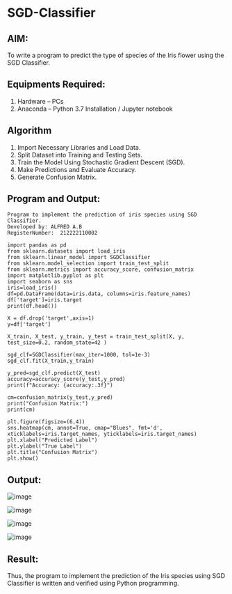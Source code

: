 # SGD-Classifier
## AIM:
To write a program to predict the type of species of the Iris flower using the SGD Classifier.

## Equipments Required:
1. Hardware – PCs
2. Anaconda – Python 3.7 Installation / Jupyter notebook

## Algorithm
1. Import Necessary Libraries and Load Data.
2. Split Dataset into Training and Testing Sets.
3. Train the Model Using Stochastic Gradient Descent (SGD).
4. Make Predictions and Evaluate Accuracy.
5. Generate Confusion Matrix.

## Program and Output:
```
Program to implement the prediction of iris species using SGD Classifier.
Developed by: ALFRED A.B
RegisterNumber:  212222110002
```
```
import pandas as pd 
from sklearn.datasets import load_iris 
from sklearn.linear_model import SGDClassifier
from sklearn.model_selection import train_test_split 
from sklearn.metrics import accuracy_score, confusion_matrix 
import matplotlib.pyplot as plt 
import seaborn as sns 
iris=load_iris() 
df=pd.DataFrame(data=iris.data, columns=iris.feature_names) 
df['target']=iris.target 
print(df.head())
```
```
X = df.drop('target',axis=1) 
y=df['target']

X_train, X_test, y_train, y_test = train_test_split(X, y, test_size=0.2, random_state=42 )

sgd_clf=SGDClassifier(max_iter=1000, tol=1e-3)
sgd_clf.fit(X_train,y_train)

y_pred=sgd_clf.predict(X_test)
accuracy=accuracy_score(y_test,y_pred)
print(f"Accuracy: {accuracy:.3f}")
```
```
cm=confusion_matrix(y_test,y_pred) 
print("Confusion Matrix:") 
print(cm)
```
```
plt.figure(figsize=(6,4))
sns.heatmap(cm, annot=True, cmap="Blues", fmt='d', xticklabels=iris.target_names, yticklabels=iris.target_names)
plt.xlabel("Predicted Label")
plt.ylabel("True Label")
plt.title("Confusion Matrix")
plt.show()
```
## Output:

![image](https://github.com/user-attachments/assets/d64b1d59-1588-464e-b696-88c223334de4)

![image](https://github.com/user-attachments/assets/913a3e1e-1883-477b-b54d-949e6dc79e24)

![image](https://github.com/user-attachments/assets/6f7548bb-73d9-49ac-8d66-7996971b93de)

![image](https://github.com/user-attachments/assets/8886ff29-5db3-49ea-b0fa-0b50da65b9a5)

## Result:
Thus, the program to implement the prediction of the Iris species using SGD Classifier is written and verified using Python programming.
